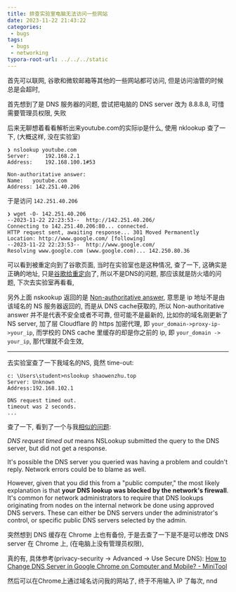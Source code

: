 ```yaml
---
title: 排查实验室电脑无法访问一些网站
date: 2023-11-22 21:43:22
categories:
 - bugs
tags:
 - bugs
 - networking
typora-root-url: ../../../static
---
```


首先可以联网, 谷歌和微软邮箱等其他的一些网站都可访问, 但是访问油管的时候总是会超时, 

首先想到了是 DNS 服务器的问题, 尝试把电脑的 DNS server 改为 8.8.8.8, 可惜需要管理员权限, 失败

后来无聊想着看看解析出来youtube.com的实际ip是什么, 使用 nklookup 查了一下, (大概这样, 没在实验室)

```shell
❯ nslookup youtube.com
Server:		192.168.2.1
Address:	192.168.100.1#53

Non-authoritative answer:
Name:	youtube.com
Address: 142.251.40.206
```

于是访问 `142.251.40.206` 

```shell
❯ wget -O- 142.251.40.206
--2023-11-22 22:23:53--  http://142.251.40.206/
Connecting to 142.251.40.206:80... connected.
HTTP request sent, awaiting response... 301 Moved Permanently
Location: http://www.google.com/ [following]
--2023-11-22 22:23:53--  http://www.google.com/
Resolving www.google.com (www.google.com)... 142.250.80.36
```

可以看到被重定向到了谷歌页面, 当时在实验室也是这种情况, 查了一下, 这确实是正确的地址, 只是[谷歌给重定向](https://stackoverflow.com/questions/5142030/why-does-the-resolved-ip-of-youtube-com-direct-to-google-com)了, 所以不是DNS的问题, 那应该就是防火墙的问题, 下次去实验室再看看, 

另外上面 nskookup 返回的是 [Non-authoritative answer](https://davidzhu.xyz/post/networking/006-commands-in-network/), 意思是 ip 地址不是由该域名的 NS 服务器返回的, 而是从 DNS cache获取的, 所以 Non-authoritative answer 并不是代表不安全或者不可靠, 但可能不是最新的, 比如你的域名刚更新了 NS server, 加了层 Cloudflare 的 https 加密代理, 即 `your_domain->proxy-ip->your_ip`, 而学校的 DNS cache 里缓存的却是你之前的 ip, 即 `your_domain -> your_ip`, 那代理就不会生效, 

---

去实验室查了一下我域名的NS, 竟然 time-out:

```
c: \Users\student>nslookup shaowenzhu.top
Server: Unknown
Address:192.168.102.1

DNS request timed out.
timeout was 2 seconds.
...
```

查了一下, 看到了一个与我[相似的问题](https://superuser.com/questions/1303128/why-does-nslookup-return-dns-request-timed-out):

*DNS request timed out* means NSLookup submitted the query to the DNS server, but did not get a response.

It's possible the DNS server you queried was having a problem and couldn't reply. Network errors could be to blame as well.

However, given that you did this from a "public computer," the most likely explanation is that **your DNS lookup was blocked by the network's firewall**. It's common for network administrators to require that DNS lookups originating from nodes on the internal network be done using approved DNS servers. These can either be DNS servers under the administrator's control, or specific public DNS servers selected by the admin.

突然想到 DNS 缓存在 Chrome 上也有备份, 于是去查了一下是不是可以修改 DNS server 在 Chrome 上, (在电脑上没有管理员权限), 

真的有, 具体参考(privacy-security -> Advanced -> Use Secure DNS): [How to Change DNS Server in Google Chrome on Computer and Mobile? - MiniTool](https://www.minitool.com/news/how-to-change-dns-server-in-google-chrome.html)

然后可以在Chrome上通过域名访问我的网站了, 终于不用输入 IP 了每次, nnd
